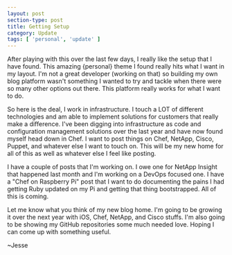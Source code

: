 ```yaml
---
layout: post
section-type: post
title: Getting Setup
category: Update
tags: [ 'personal', 'update' ]
---
```


After playing with this over the last few days, I really like the setup that I have found. This amazing {personal} theme I found really hits what I want in my layout. I'm not a great developer (working on that) so building my own blog platform wasn't something I wanted to try and tackle when there were so many other options out there. This platform really works for what I want to do.

So here is the deal, I work in infrastructure. I touch a LOT of different technologies and am able to implement solutions for customers that really make a difference. I've been digging into infrastructure as code and configuration management solutions over the last year and have now found myself head down in Chef. I want to post things on Chef, NetApp, Cisco, Puppet, and whatever else I want to touch on. This will be my new home for all of this as well as whatever else I feel like posting.

I have a couple of posts that I'm working on. I owe one for NetApp Insight that happened last month and I'm working on a DevOps focused one. I have a "Chef on Raspberry Pi" post that I want to do documenting the pains I had getting Ruby updated on my Pi and getting that thing bootstrapped. All of this is coming.

Let me know what you think of my new blog home. I'm going to be growing it over the next year with iOS, Chef, NetApp, and Cisco stuffs. I'm also going to be showing my GitHub repositories some much needed love. Hoping I can come up with something useful.

~Jesse
